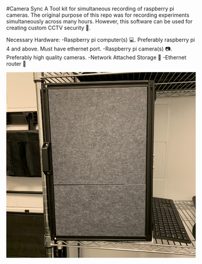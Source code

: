 #Camera Sync
A Tool kit for simultaneous recording of raspberry pi cameras. The original purpose of this repo was for recording experiments simultaneously across many hours. However, this software can be used for creating custom CCTV security :movie_camera:. 

Necessary Hardware:
-Raspberry pi computer(s) :computer:. Preferably raspberry pi 4 and above. Must have ethernet port. 
-Raspberry pi camera(s) :camera:. Preferably high quality cameras. 
-Network Attached Storage :floppy_disk:
-Ethernet router :fax:

![alt text](https://github.com/DJESTRIN/CameraSync/blob/NAS/hardware_images/IMG_6448.PNG?raw=true)
